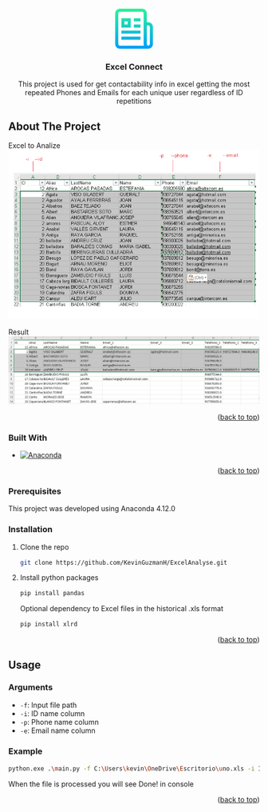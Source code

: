 <div id="top"></div>

<!-- PROJECT LOGO -->
<br />
<div align="center">
  <a href="https://github.com/github_username/repo_name">
    <img src="images/logo.png" alt="Logo" width="80" height="80">
  </a>

<h3 align="center">Excel Connect</h3>

  <p align="center">
    This project is used for get contactability info in excel getting the most repeated Phones and Emails for each unique user regardless of ID repetitions
  </p>
</div>

<!-- ABOUT THE PROJECT -->
## About The Project

Excel to Analize 
![Product Name Screen Shot][product-screenshot1]

Result
![Product Name Screen Shot][product-screenshot2]


<p align="right">(<a href="#top">back to top</a>)</p>



### Built With

* [![Anaconda][Anaconda-b]][Anaconda-url]


<p align="right">(<a href="#top">back to top</a>)</p>

### Prerequisites

This project was developed using Anaconda 4.12.0

### Installation

1. Clone the repo
   ```sh
   git clone https://github.com/KevinGuzmanH/ExcelAnalyse.git
   ```
2. Install python packages
   ```sh
   pip install pandas
   ```
   Optional dependency to Excel files in the historical .xls format
   ```sh
   pip install xlrd
   ```

<p align="right">(<a href="#top">back to top</a>)</p>



<!-- USAGE EXAMPLES -->
## Usage
### Arguments
* `-f`: Input file path
* `-i`: ID name column
* `-p`: Phone name column
* `-e`: Email name column

### Example

 ```sh
python.exe .\main.py -f C:\Users\kevin\OneDrive\Escritorio\uno.xls -i ID -p Phone -e Email 
 ```
 
When the file is processed you will see Done! in console

<p align="right">(<a href="#top">back to top</a>)</p>


<!-- MARKDOWN LINKS & IMAGES -->
[Anaconda-b]: https://anaconda.org/conda-forge/mlconjug/badges/version.svg
[Anaconda-url]: https://www.anaconda.com/products/distribution
[product-screenshot1]: images/about_img1.png
[product-screenshot2]: images/about_img2.png